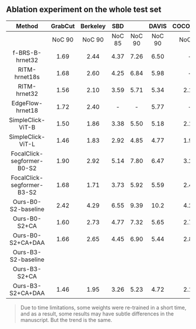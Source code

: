 ## Ablation experiment on the whole test set


|           Method           | GrabCut | Berkeley |  SBD   |        | DAVIS  | COCO\_MVal |        | PascalVOC |        |
|:--------------------------:|:-------:|:--------:|:------:|:------:|:------:|:----------:|:------:|:---------:|:------:|
|                            | NoC 90  |  NoC 90  | NoC 85 | NoC 90 | NoC 90 |   NoC 85   | NoC 90 |  NoC 85   | NoC 90 |
|       f-BRS-B-hrnet32      |  1.69   |   2.44   |  4.37  |  7.26  |  6.50  |     -      |   -    |     -     |   -    |
|        RITM-hrnet18s       |  1.68   |   2.60   |  4.25  |  6.84  |  5.98  |     -      |  3.58  |   2.57    |   -    |
|        RITM-hrnet32        |  1.56   |   2.10   |  3.59  |  5.71  |  5.34  |    2.18    |  3.03  |   2.21    |  2.59  |
|      EdgeFlow-hrnet18      |  1.72   |   2.40   |   -    |   -    |  5.77  |     -      |   -    |     -     |   -    |
|      SimpleClick-ViT-B     |  1.50   |   1.86   |  3.38  |  5.50  |  5.18  |    2.18    |  2.92  |   2.06    |  2.38  |
|      SimpleClick-ViT-L     |  1.46   |   1.83   |  2.92  |  4.85  |  4.77  |    1.96    |  2.63  |   1.71    |  1.93  |
| FocalClick-segformer-B0-S2 |  1.90   |   2.92   |  5.14  |  7.80  |  6.47  |    3.23    |  4.37  |   3.55    |  4.24  |
| FocalClick-segformer-B3-S2 |  1.68   |   1.71   |  3.73  |  5.92  |  5.59  |    2.45    |  3.33  |   2.53    |  2.97  |
|     Ours-B0-S2-baseline    |  2.42   |   4.29   |  6.55  |  9.39  |  10.2  |    4.25    |  5.73  |   4.41    |  5.31  |
|        Ours-B0-S2+CA       |  1.60   |   2.73   |  4.77  |  7.32  |  5.65  |    2.74    |  4.01  |   3.01    |  3.52  |
|      Ours-B0-S2+CA+DAA     |  1.66   |   2.65   |  4.45  |  6.90  |  5.44  |    2.81    |  3.77  |   2.87    |  3.36  |
|    Ours-B3-S2-baseline    |    |       |    |     |     |         |     |        |       |
|    Ours-B3-S2+CA    |    |       |    |     |     |         |     |        |       |
|    Ours-B3-S2+CA+DAA    |  1.46   |   1.95   |  3.26  |  5.23  |  4.72  |    2.17    |  2.89  |   2.05    |  2.37  |

> Due to time limitations, some weights were re-trained in a short time, and as a result, some results may have subtle differences in the manuscript. But the trend is the same.
